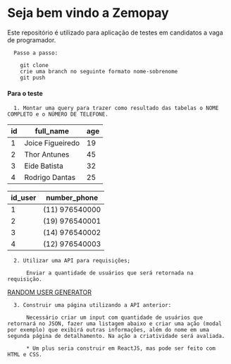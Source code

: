 # Seja bem vindo a Zemopay

Este repositório é utilizado para aplicação de testes em candidatos a vaga de programador.

  ```
    Passo a passo:
    
      git clone    
      crie uma branch no seguinte formato nome-sobrenome
      git push
  ```

#### Para o teste
  
      1. Montar uma query para trazer como resultado das tabelas o NOME COMPLETO e o NÚMERO DE TELEFONE.

|id|full_name|age|
|--|---------|---|
|1|Joice Figueiredo|19|
|2|Thor Antunes|45|
|3|Eide Batista|32|
|4|Rodrigo Dantas|25|

|id_user|number_phone|
|-------|------------|
|1|(11) 976540000|
|2|(19) 976540001|
|3|(14) 976540002|
|4|(12) 976540003|

      2. Utilizar uma API para requisições;
      
          Enviar a quantidade de usuários que será retornada na requisição.
      
  [RANDOM USER GENERATOR](https://randomuser.me/)
 
      3. Construir uma página utilizando a API anterior:
      
          Necessário criar um input com quantidade de usuários que retornará no JSON, fazer uma listagem abaixo e criar uma ação (modal por exemplo) que exibirá outras informações, além do nome em uma segunda página de detalhamento. Na ação a criatividade será avaliada.
      
          * Um plus seria construir em ReactJS, mas pode ser feito com HTML e CSS.

